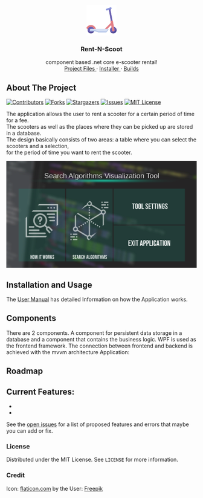 <!-- PROJECT LOGO -->
<br />
<p align="center">
  <a href="https://github.com/fj-gruenewald/rentnscoot-e-scooter-rental">
    <img src="img/kick-scooter.svg" alt="Logo" width="80" height="80">
  </a>

  <h3 align="center">Rent-N-Scoot</h3>

  <p align="center">
    component based .net core e-scooter rental!
    <br />
    <a href=""> Project Files </a>
    ·
    <a href=""> Installer </a>
    ·
    <a href=""> Builds </a>
  </p>
</p>

<!-- ABOUT THE PROJECT -->
## About The Project
[![Contributors][contributors-shield]][contributors-url]
[![Forks][forks-shield]][forks-url]
[![Stargazers][stars-shield]][stars-url]
[![Issues][issues-shield]][issues-url]
[![MIT License][license-shield]][license-url] <br/>


The application allows the user to rent a scooter for a certain period of time for a fee. <br/>
The scooters as well as the places where they can be picked up are stored in a database. <br/>
The design basically consists of two areas: a table where you can select the scooters and a selection, <br/>
for the period of time you want to rent the scooter.

<p align="center">
<img src="https://github.com/fj-gruenewald/pathfinding-algorithms-in-unity/blob/master/img/main_menu.PNG" width="720">
  </p>

## Installation and Usage

The [User Manual]() has detailed Information on how the
Application works.

## Components
There are 2 components. A component for persistent data storage in a database and a component that contains the business logic. 
WPF is used as the frontend framework. The connection between frontend and backend is achieved with the mvvm architecture
Application:

<!-- ROADMAP -->
## Roadmap

Current Features:
  - 
  - 
  -  
 
See the [open issues](https://github.com/fj-gruenewald/pathfinding-algorithms-in-unity/issues) for a list of proposed features and errors that maybe you can add or fix.

<!-- LICENSE -->
### License

Distributed under the MIT License. See `LICENSE` for more information.

### Credit

Icon: [flaticon.com](https://www.flaticon.com/de/) by the User: [Freepik](https://www.flaticon.com/authors/freepik)

<!-- MARKDOWN LINKS & IMAGES -->
<!-- https://www.markdownguide.org/basic-syntax/#reference-style-links -->
[contributors-shield]: https://img.shields.io/github/contributors/fj-gruenewald/pathfinding-algorithms-in-unity.svg?style=for-the-badge
[contributors-url]: https://github.com/fj-gruenewald/pathfinding-algorithms-in-unity/graphs/contributors
[forks-shield]: https://img.shields.io/github/forks/fj-gruenewald/pathfinding-algorithms-in-unity.svg?style=for-the-badge
[forks-url]: https://github.com/fj-gruenewald/pathfinding-algorithms-in-unity/network/members
[stars-shield]: https://img.shields.io/github/stars/fj-gruenewald/pathfinding-algorithms-in-unity.svg?style=for-the-badge
[stars-url]: https://github.com/fj-gruenewald/pathfinding-algorithms-in-unity/stargazers
[issues-shield]: https://img.shields.io/github/issues/fj-gruenewald/pathfinding-algorithms-in-unity.svg?style=for-the-badge
[issues-url]: https://github.com/fj-gruenewald/pathfinding-algorithms-in-unity/issues
[license-shield]: https://img.shields.io/github/license/fj-gruenewald/pathfinding-algorithms-in-unity.svg?style=for-the-badge
[license-url]: https://github.com/fj-gruenewald/pathfinding-algorithms-in-unity/blob/master/LICENSE.txt

<br>
